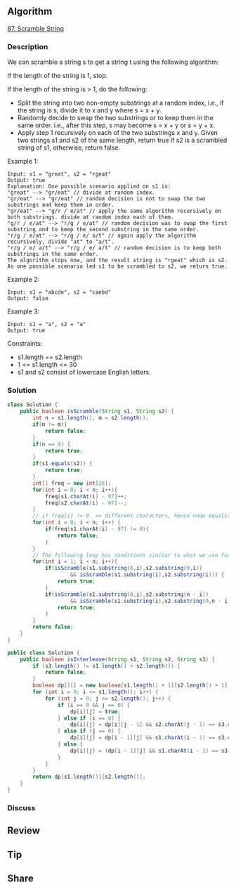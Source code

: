 ## Algorithm

[87. Scramble String](https://leetcode.com/problems/scramble-string/)

### Description

We can scramble a string s to get a string t using the following algorithm:

If the length of the string is 1, stop.

If the length of the string is > 1, do the following:

- Split the string into two non-empty substrings at a random index, i.e., if the string is s, divide it to x and y where s = x + y.
- Randomly decide to swap the two substrings or to keep them in the same order. i.e., after this step, s may become s = x + y or s = y + x.
- Apply step 1 recursively on each of the two substrings x and y.
Given two strings s1 and s2 of the same length, return true if s2 is a scrambled string of s1, otherwise, return false.



Example 1:

```
Input: s1 = "great", s2 = "rgeat"
Output: true
Explanation: One possible scenario applied on s1 is:
"great" --> "gr/eat" // divide at random index.
"gr/eat" --> "gr/eat" // random decision is not to swap the two substrings and keep them in order.
"gr/eat" --> "g/r / e/at" // apply the same algorithm recursively on both substrings. divide at random index each of them.
"g/r / e/at" --> "r/g / e/at" // random decision was to swap the first substring and to keep the second substring in the same order.
"r/g / e/at" --> "r/g / e/ a/t" // again apply the algorithm recursively, divide "at" to "a/t".
"r/g / e/ a/t" --> "r/g / e/ a/t" // random decision is to keep both substrings in the same order.
The algorithm stops now, and the result string is "rgeat" which is s2.
As one possible scenario led s1 to be scrambled to s2, we return true.
```

Example 2:

```
Input: s1 = "abcde", s2 = "caebd"
Output: false
```

Example 3:

```
Input: s1 = "a", s2 = "a"
Output: true
```

Constraints:

- s1.length == s2.length
- 1 <= s1.length <= 30
- s1 and s2 consist of lowercase English letters.

### Solution

```java
class Solution {
    public boolean isScramble(String s1, String s2) {
        int n = s1.length(), m = s2.length();
        if(n != m){
            return false;
        }
        if(n == 0) {
            return true;
        }
        if(s1.equals(s2)) {
            return true;
        }
        int[] freq = new int[26];
        for(int i = 0; i < n; i++){
            freq[s1.charAt(i) - 97]++;
            freq[s2.charAt(i) - 97]--;
        }
        // if freq[i] != 0  => different characters, hence node equality condition is violated.
        for(int i = 0; i < n; i++) {
            if(freq[s1.charAt(i) - 97] != 0){
                return false;
            }
        }
        // The following loop has conditions similar to what we use for mirror trees.
        for(int i = 1; i < n; i++){
            if(isScramble(s1.substring(0,i),s2.substring(0,i))
                    && isScramble(s1.substring(i),s2.substring(i))) {
                return true;
            }
            if(isScramble(s1.substring(0,i),s2.substring(n - i))
                    && isScramble(s1.substring(i),s2.substring(0,n - i))) {
                return true;
            }
        }
        return false;
    }
}
```

```Java
public class Solution {
    public boolean isInterleave(String s1, String s2, String s3) {
        if (s3.length() != s1.length() + s2.length()) {
            return false;
        }
        boolean dp[][] = new boolean[s1.length() + 1][s2.length() + 1];
        for (int i = 0; i <= s1.length(); i++) {
            for (int j = 0; j <= s2.length(); j++) {
                if (i == 0 && j == 0) {
                    dp[i][j] = true;
                } else if (i == 0) {
                    dp[i][j] = dp[i][j - 1] && s2.charAt(j - 1) == s3.charAt(i + j - 1);
                } else if (j == 0) {
                    dp[i][j] = dp[i - 1][j] && s1.charAt(i - 1) == s3.charAt(i + j - 1);
                } else {
                    dp[i][j] = (dp[i - 1][j] && s1.charAt(i - 1) == s3.charAt(i + j - 1)) || (dp[i][j - 1] && s2.charAt(j - 1) == s3.charAt(i + j - 1));
                }
            }
        }
        return dp[s1.length()][s2.length()];
    }
}
```


### Discuss

## Review


## Tip


## Share
